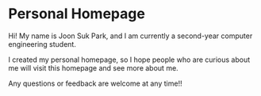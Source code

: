 # Personal Homepage

Hi! My name is Joon Suk Park, and I am currently a second-year computer engineering student.

I created my personal homepage, so I hope people who are curious about me will visit this homepage and see more about me.

Any questions or feedback are welcome at any time!!
